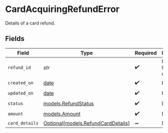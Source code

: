 # CardAcquiringRefundError

Details of a card refund.


## Fields

| Field                                                                | Type                                                                 | Required                                                             | Description                                                          |
| -------------------------------------------------------------------- | -------------------------------------------------------------------- | -------------------------------------------------------------------- | -------------------------------------------------------------------- |
| `refund_id`                                                          | *str*                                                                | :heavy_check_mark:                                                   | Identifier for the refund.                                           |
| `created_on`                                                         | [date](https://docs.python.org/3/library/datetime.html#date-objects) | :heavy_check_mark:                                                   | N/A                                                                  |
| `updated_on`                                                         | [date](https://docs.python.org/3/library/datetime.html#date-objects) | :heavy_check_mark:                                                   | N/A                                                                  |
| `status`                                                             | [models.RefundStatus](../models/refundstatus.md)                     | :heavy_check_mark:                                                   | N/A                                                                  |
| `amount`                                                             | [models.Amount](../models/amount.md)                                 | :heavy_check_mark:                                                   | N/A                                                                  |
| `card_details`                                                       | [Optional[models.RefundCardDetails]](../models/refundcarddetails.md) | :heavy_minus_sign:                                                   | N/A                                                                  |